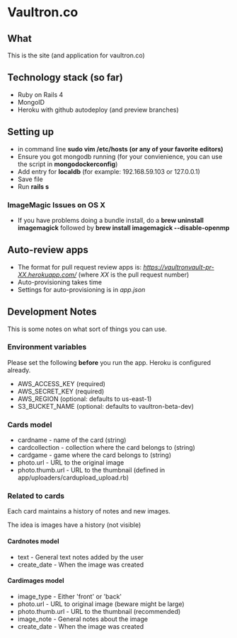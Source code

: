 # Vaultron.co
## What
This is the site (and application for vaultron.co)

## Technology stack (so far)
* Ruby on Rails 4
* MongoID
* Heroku with github autodeploy (and preview branches)

## Setting up
* in command line **sudo vim /etc/hosts (or any of your favorite editors)**
* Ensure you got mongodb running (for your convienience, you can use the script in **mongodockerconfig**)
* Add entry for **localdb** (for example: 192.168.59.103 or 127.0.0.1)
* Save file
* Run **rails s**

### ImageMagic Issues on OS X
* If you have problems doing a bundle install, do a **brew uninstall imagemagick** followed by **brew install imagemagick --disable-openmp**

## Auto-review apps
* The format for pull request review apps is: *https://vaultronvault-pr-XX.herokuapp.com/* (where *XX* is the pull request number)
* Auto-provisioning takes time
* Settings for auto-provisioning is in *app.json*

## Development Notes
This is some notes on what sort of things you can use.

### Environment variables
Please set the following **before** you run the app. Heroku is configured already.

* AWS_ACCESS_KEY (required)
* AWS_SECRET_KEY (required)
* AWS_REGION (optional: defaults to us-east-1)
* S3_BUCKET_NAME (optional: defaults to vaultron-beta-dev)

### Cards model
* cardname - name of the card (string)
* cardcollection - collection where the card belongs to (string)
* cardgame - game where the card belongs to (string)
* photo.url - URL to the original image
* photo.thumb.url - URL to the thumbnail (defined in app/uploaders/cardupload_upload.rb)

### Related to cards
Each card maintains a history of notes and new images.

The idea is images have a history (not visible)

#### Cardnotes model
* text -  General text notes added by the user
* create_date - When the image was created

#### Cardimages model
* image_type - Either 'front' or 'back'
* photo.url - URL to original image (beware might be large)
* photo.thumb.url - URL to the thumbnail (recommended)
* image_note -  General notes about the image
* create_date - When the image was created
